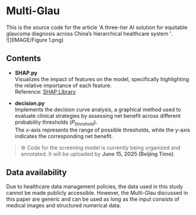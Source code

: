 # Multi-Glau
This is the source code for the article 'A three-tier AI solution for equitable glaucoma diagnosis across China’s hierarchical healthcare system '.<br>
![](IMAGE/Figure 1.png)

## Contents

- **SHAP.py**  
  Visualizes the impact of features on the model, specifically highlighting the relative importance of each feature.  
  Reference: [SHAP Library](https://shap.readthedocs.io/en/latest/index.html#)

- **decision.py**  
  Implements the decision curve analysis, a graphical method used to evaluate clinical strategies by assessing net benefit across different probability thresholds (*P<sub>threshold</sub>*).  
  The x-axis represents the range of possible thresholds, while the y-axis indicates the corresponding net benefit.

> ⚙️ Code for the screening model is currently being organized and annotated. It will be uploaded by **June 15, 2025 (Beijing Time)**.


## Data availability
Due to healthcare data management policies, the data used in this study cannot be made publicly accessible. However, the Multi-Glau discussed in this paper are generic and can be used as long as the input consists of medical images and structured numerical data.



